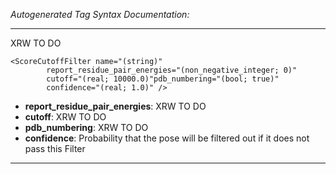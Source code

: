 _Autogenerated Tag Syntax Documentation:_

---
XRW TO DO

```
<ScoreCutoffFilter name="(string)"
        report_residue_pair_energies="(non_negative_integer; 0)"
        cutoff="(real; 10000.0)"pdb_numbering="(bool; true)"
        confidence="(real; 1.0)" />
```

-   **report_residue_pair_energies**: XRW TO DO
-   **cutoff**: XRW TO DO
-   **pdb_numbering**: XRW TO DO
-   **confidence**: Probability that the pose will be filtered out if it does not pass this Filter

---

